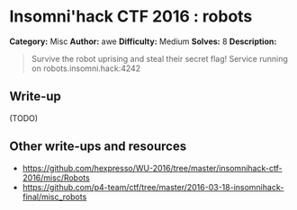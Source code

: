 # Insomni'hack CTF 2016 : robots

**Category:** Misc
**Author:** awe
**Difficulty:** Medium
**Solves:** 8
**Description:**

> Survive the robot uprising and steal their secret flag!
> Service running on robots.insomni.hack:4242

## Write-up

(TODO)

## Other write-ups and resources

* <https://github.com/hexpresso/WU-2016/tree/master/insomnihack-ctf-2016/misc/Robots>
* <https://github.com/p4-team/ctf/tree/master/2016-03-18-insomnihack-final/misc_robots>
